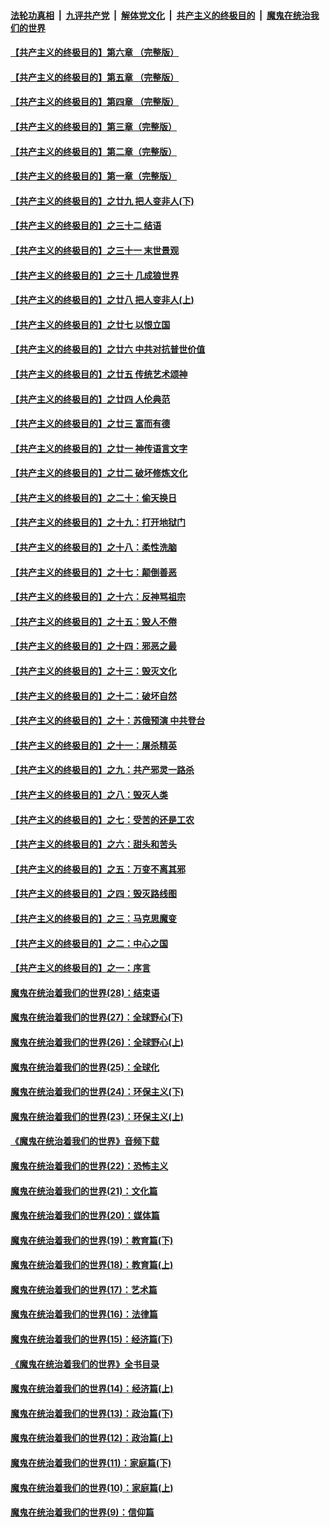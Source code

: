 

####  [法轮功真相](../../../../basic/blob/master/README.md?t=04132201) &nbsp;|&nbsp; [九评共产党](../../../../9ping.md/blob/master/README.md?t=04132201) &nbsp;|&nbsp; [解体党文化](../../../../jtdwh.md/blob/master/README.md?t=04132201)  &nbsp;|&nbsp; [共产主义的终极目的](../../../../gczydzjmd.md/blob/master/README.md?t=04132201) &nbsp;|&nbsp; [魔鬼在统治我们的世界](../../../../mgztzwmdsj.md/blob/master/README.md?t=04132201) 

#### [【共产主义的终极目的】第六章 （完整版）](../pages/nsc422/n11428913.md?t=04132201) 

#### [【共产主义的终极目的】第五章 （完整版）](../pages/nsc422/n11428912.md?t=04132201) 

#### [【共产主义的终极目的】第四章 （完整版）](../pages/nsc422/n11428907.md?t=04132201) 

#### [【共产主义的终极目的】第三章（完整版）](../pages/nsc422/n11428848.md?t=04132201) 

#### [【共产主义的终极目的】第二章（完整版）](../pages/nsc422/n11428831.md?t=04132201) 

#### [【共产主义的终极目的】第一章（完整版）](../pages/nsc422/n11417651.md?t=04132201) 

#### [【共产主义的终极目的】之廿九 把人变非人(下)](../pages/nsc422/n11344140.md?t=04132201) 

#### [【共产主义的终极目的】之三十二 结语](../pages/nsc422/n11360535.md?t=04132201) 

#### [【共产主义的终极目的】之三十一 末世景观](../pages/nsc422/n11351129.md?t=04132201) 

#### [【共产主义的终极目的】之三十 几成狼世界](../pages/nsc422/n11348280.md?t=04132201) 

#### [【共产主义的终极目的】之廿八 把人变非人(上)](../pages/nsc422/n11340492.md?t=04132201) 

#### [【共产主义的终极目的】之廿七 以恨立国](../pages/nsc422/n11336944.md?t=04132201) 

#### [【共产主义的终极目的】之廿六 中共对抗普世价值](../pages/nsc422/n11324785.md?t=04132201) 

#### [【共产主义的终极目的】之廿五 传统艺术颂神](../pages/nsc422/n11296396.md?t=04132201) 

#### [【共产主义的终极目的】之廿四 人伦典范](../pages/nsc422/n11296397.md?t=04132201) 

#### [【共产主义的终极目的】之廿三 富而有德](../pages/nsc422/n11283598.md?t=04132201) 

#### [【共产主义的终极目的】之廿一 神传语言文字](../pages/nsc422/n11263265.md?t=04132201) 

#### [【共产主义的终极目的】之廿二 破坏修炼文化](../pages/nsc422/n11245728.md?t=04132201) 

#### [【共产主义的终极目的】之二十：偷天换日](../pages/nsc422/n11238846.md?t=04132201) 

#### [【共产主义的终极目的】之十九：打开地狱门](../pages/nsc422/n11206376.md?t=04132201) 

#### [【共产主义的终极目的】之十八：柔性洗脑](../pages/nsc422/n11199994.md?t=04132201) 

#### [【共产主义的终极目的】之十七：颠倒善恶](../pages/nsc422/n11179782.md?t=04132201) 

#### [【共产主义的终极目的】之十六：反神骂祖宗](../pages/nsc422/n11166798.md?t=04132201) 

#### [【共产主义的终极目的】之十五：毁人不倦](../pages/nsc422/n11166792.md?t=04132201) 

#### [【共产主义的终极目的】之十四：邪恶之最](../pages/nsc422/n11150249.md?t=04132201) 

#### [【共产主义的终极目的】之十三：毁灭文化](../pages/nsc422/n11135227.md?t=04132201) 

#### [【共产主义的终极目的】之十二：破坏自然](../pages/nsc422/n11135214.md?t=04132201) 

#### [【共产主义的终极目的】之十：苏俄预演 中共登台](../pages/nsc422/n11118424.md?t=04132201) 

#### [【共产主义的终极目的】之十一：屠杀精英](../pages/nsc422/n11118442.md?t=04132201) 

#### [【共产主义的终极目的】之九：共产邪灵一路杀](../pages/nsc422/n11114139.md?t=04132201) 

#### [【共产主义的终极目的】之八：毁灭人类](../pages/nsc422/n11108503.md?t=04132201) 

#### [【共产主义的终极目的】之七：受苦的还是工农](../pages/nsc422/n11101809.md?t=04132201) 

#### [【共产主义的终极目的】之六：甜头和苦头](../pages/nsc422/n11096971.md?t=04132201) 

#### [【共产主义的终极目的】之五：万变不离其邪](../pages/nsc422/n11091285.md?t=04132201) 

#### [【共产主义的终极目的】之四：毁灭路线图](../pages/nsc422/n11086284.md?t=04132201) 

#### [【共产主义的终极目的】之三：马克思魔变](../pages/nsc422/n11061941.md?t=04132201) 

#### [【共产主义的终极目的】之二：中心之国](../pages/nsc422/n11047728.md?t=04132201) 

#### [【共产主义的终极目的】之一：序言](../pages/nsc422/n11086077.md?t=04132201) 

#### [魔鬼在统治着我们的世界(28)：结束语](../pages/nsc422/n10936246.md?t=04132201) 

#### [魔鬼在统治着我们的世界(27)：全球野心(下)](../pages/nsc422/n10928319.md?t=04132201) 

#### [魔鬼在统治着我们的世界(26)：全球野心(上)](../pages/nsc422/n10900318.md?t=04132201) 

#### [魔鬼在统治着我们的世界(25)：全球化](../pages/nsc422/n10788205.md?t=04132201) 

#### [魔鬼在统治着我们的世界(24)：环保主义(下)](../pages/nsc422/n10695307.md?t=04132201) 

#### [魔鬼在统治着我们的世界(23)：环保主义(上)](../pages/nsc422/n10688613.md?t=04132201) 

#### [《魔鬼在统治着我们的世界》音频下载](../pages/nsc422/n10635553.md?t=04132201) 

#### [魔鬼在统治着我们的世界(22)：恐怖主义](../pages/nsc422/n10614727.md?t=04132201) 

#### [魔鬼在统治着我们的世界(21)：文化篇](../pages/nsc422/n10597706.md?t=04132201) 

#### [魔鬼在统治着我们的世界(20)：媒体篇](../pages/nsc422/n10586579.md?t=04132201) 

#### [魔鬼在统治着我们的世界(19)：教育篇(下)](../pages/nsc422/n10564808.md?t=04132201) 

#### [魔鬼在统治着我们的世界(18)：教育篇(上)](../pages/nsc422/n10526970.md?t=04132201) 

#### [魔鬼在统治着我们的世界(17)：艺术篇](../pages/nsc422/n10499093.md?t=04132201) 

#### [魔鬼在统治着我们的世界(16)：法律篇](../pages/nsc422/n10485969.md?t=04132201) 

#### [魔鬼在统治着我们的世界(15)：经济篇(下)](../pages/nsc422/n10469975.md?t=04132201) 

#### [《魔鬼在统治着我们的世界》全书目录](../pages/nsc422/n10464261.md?t=04132201) 

#### [魔鬼在统治着我们的世界(14)：经济篇(上)](../pages/nsc422/n10457370.md?t=04132201) 

#### [魔鬼在统治着我们的世界(13)：政治篇(下)](../pages/nsc422/n10448270.md?t=04132201) 

#### [魔鬼在统治着我们的世界(12)：政治篇(上)](../pages/nsc422/n10444576.md?t=04132201) 

#### [魔鬼在统治着我们的世界(11)：家庭篇(下)](../pages/nsc422/n10440961.md?t=04132201) 

#### [魔鬼在统治着我们的世界(10)：家庭篇(上)](../pages/nsc422/n10435448.md?t=04132201) 

#### [魔鬼在统治着我们的世界(9)：信仰篇](../pages/nsc422/n10432159.md?t=04132201) 

